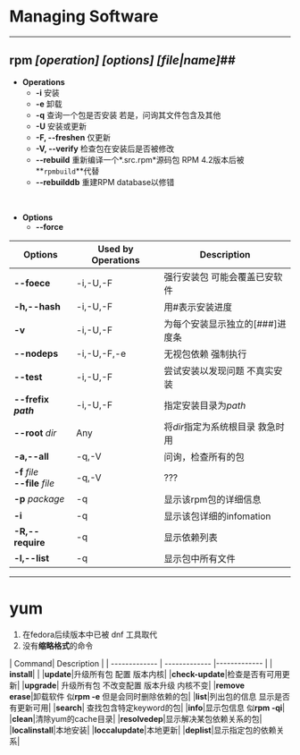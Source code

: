 # Managing Software #


----------
## rpm *[operation]* *[options]* *[file|name]*##
- **Operations**
	- **-i** 安装
	- **-e** 卸载
	- **-q** 查询一个包是否安装 若是，问询其文件包含及其他
	- **-U** 安装或更新
	- **-F, --freshen** 仅更新
	- **-V, --verify** 检查包在安装后是否被修改
	- **--rebuild** 重新编译一个*.src.rpm*源码包 RPM 4.2版本后被**`rpmbuild`**代替
	- **--rebuilddb** 重建RPM database以修错

<br/>
	
- **Options**
	- **--force** 





| Options  | Used by Operations | Description |
| ------------- | ------------- |------------- | 
|**--foece**| -i,-U,-F   |强行安装包 可能会覆盖已安软件|
|**-h,--hash**|-i,-U,-F|用#表示安装进度 |  
|**-v**|-i,-U,-F|为每个安装显示独立的[###]进度条|
|**--nodeps**|-i,-U,-F,-e| 无视包依赖 强制执行|
|**--test**|-i,-U,-F|尝试安装以发现问题 不真实安装|
|**--frefix _path_**|-i,-U,-F|指定安装目录为*path*|
|**--root** _dir_ |Any|将*dir*指定为系统根目录 救急时用|
|**-a,--all**|-q,-V|问询，检查所有的包|
|**-f** _file_<br/>**--file** _file_|-q,-V|???|
|**-p** _package_|-q|显示该rpm包的详细信息|
|**-i**|-q|显示该包详细的infomation|
|**-R,--require**|-q|显示依赖列表|
|**-l,--list**|-q|显示包中所有文件|





----------
# yum #


1. 在fedora后续版本中已被 dnf 工具取代
2. 没有**缩略格式**的命令


| Command| Description |
| ------------- | ------------- |------------- | 
| **install**|&nbsp;|
|**update**|升级所有包 配置 版本内核|
|**check-update**|检查是否有可用更新|
|**upgrade**| 升级所有包 不改变配置 版本升级 内核不变|
|**remove**<br/>**erase**|卸载软件 似**rpm -e** 但是会同时删除依赖的包|
|**list**|列出包的信息 显示是否有更新可用|
|**search**| 查找包含特定keyword的包|
|**info**|显示包信息 似**rpm -qi**|
|**clean**|清除yum的cache目录|
|**resolvedep**|显示解决某包依赖关系的包|
|**localinstall**|本地安装|
|**loccalupdate**|本地更新|
|**deplist**|显示指定包的依赖关系|